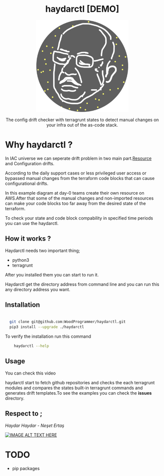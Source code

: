 <h1 align="center"> haydarctl [DEMO] </h1>


<p align="center">
  <img width="300" height="300" src="./img/logo.png"></img>
</p>


<p align="center">
The config drift checker with terragrunt states to detect manual changes on your infra out of the as-code stack.
</p>

# Why haydarctl ? 

In IAC universe we can seperate drift problem in two main part.<a href="https://github.com/snyk/driftctl/">Resource</a> and Configuration drifts.

According to the daily support cases or less privileged user access or bypassed manual changes from the terraform code blocks that can cause configurational drifts.

In this example diagram at day-0 teams create their own resource on AWS.After that some of the manual changes and non-imported resources can make your code blocks too far away from the desired state of the terraform.

To check your state and code block compability in specified time periods you can use the haydarctl.

## How it works ?

Haydarctl needs two important thing;

* python3
* terragrunt

After you installed them you can start to run it.

Haydarctl get the directory address from command line and you can run this any directory address you want.

## Installation

```sh

  git clone git@github.com:WoodProgrammer/haydarctl.git
  pip3 install --upgrade ./haydarctl

```
To verify the installation run this command

```sh
    haydarctl --help
```
## Usage

You can check this video

haydarctl start to fetch github repositories and checks the each terragrunt modules and compares the states built-in terragrunt commands and generates drift templates.To see the examples you can check the <b>issues</b> directory.


## Respect to ; 

<i>Haydar Haydar - Neşet Ertaş</i>

[![IMAGE ALT TEXT HERE](https://img.youtube.com/vi/YnKI_7WY3nE/0.jpg)](https://www.youtube.com/watch?v=YnKI_7WY3nE)


# TODO 
* pip packages
